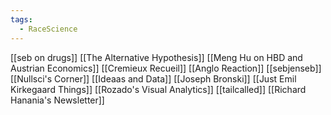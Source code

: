```yaml
---
tags:
  - RaceScience
---
```


[[seb on drugs]]
[[The Alternative Hypothesis]]
[[Meng Hu on HBD and Austrian Economics]]
[[Cremieux Recueil]]
[[Anglo Reaction]]
[[sebjenseb]]
[[Nullsci's Corner]]
[[Ideaas and Data]]
[[Joseph Bronski]]
[[Just Emil Kirkegaard Things]]
[[Rozado's Visual Analytics]]
[[tailcalled]]
[[Richard Hanania's Newsletter]]
